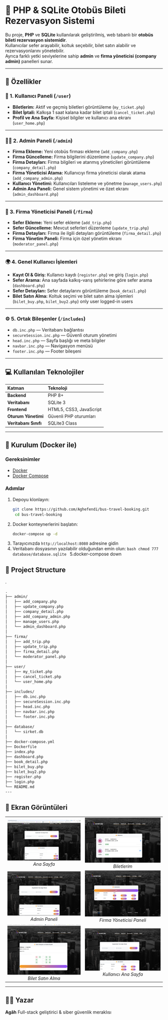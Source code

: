 # 🚌 PHP & SQLite Otobüs Bileti Rezervasyon Sistemi

Bu proje, **PHP** ve **SQLite** kullanılarak geliştirilmiş, web tabanlı bir **otobüs bileti rezervasyon sistemidir**.  
Kullanıcılar sefer arayabilir, koltuk seçebilir, bilet satın alabilir ve rezervasyonlarını yönetebilir.  
Ayrıca farklı yetki seviyelerine sahip **admin** ve **firma yöneticisi (company admin)** panelleri sunar.

---

## 🚀 Özellikler

### 🎫 1. Kullanıcı Paneli (`/user`)

- **Biletlerim:** Aktif ve geçmiş biletleri görüntüleme (`my_ticket.php`)
- **Bilet İptali:** Kalkışa 1 saat kalana kadar bilet iptali (`cancel_ticket.php`)
- **Profil ve Ana Sayfa:** Kişisel bilgiler ve kullanıcı ana ekranı (`user_home.php`)

---

### 🧑‍💼 2. Admin Paneli (`/admin`)

- **Firma Ekleme:** Yeni otobüs firması ekleme (`add_company.php`)
- **Firma Güncelleme:** Firma bilgilerini düzenleme (`update_company.php`)
- **Firma Detayları:** Firma bilgileri ve atanmış yöneticileri görüntüleme (`company_detail.php`)
- **Firma Yöneticisi Atama:** Kullanıcıyı firma yöneticisi olarak atama (`add_company_admin.php`)
- **Kullanıcı Yönetimi:** Kullanıcıları listeleme ve yönetme (`manage_users.php`)
- **Admin Ana Paneli:** Genel sistem yönetimi ve özet ekranı (`admin_dashboard.php`)

---

### 🏢 3. Firma Yöneticisi Paneli (`/firma`)

- **Sefer Ekleme:** Yeni sefer ekleme (`add_trip.php`)
- **Sefer Güncelleme:** Mevcut seferleri düzenleme (`update_trip.php`)
- **Firma Detayları:** Firma ile ilgili detayları görüntüleme (`firma_detail.php`)
- **Firma Yönetim Paneli:** Firma için özel yönetim ekranı (`moderator_panel.php`)

---

### 🌍 4. Genel Kullanıcı İşlemleri

- **Kayıt Ol & Giriş:** Kullanıcı kaydı (`register.php`) ve giriş (`login.php`)
- **Sefer Arama:** Ana sayfada kalkış-varış şehirlerine göre sefer arama (`dashboard.php`)
- **Sefer Detayları:** Sefer detaylarını görüntüleme (`book_detail.php`)
- **Bilet Satın Alma:** Koltuk seçimi ve bilet satın alma işlemleri (`bilet_buy.php`, `bilet_buy2.php`) only user logged-in users

---

### ⚙️ 5. Ortak Bileşenler (`/includes`)

- `db.inc.php` — Veritabanı bağlantısı
- `secureSession.inc.php` — Güvenli oturum yönetimi
- `head.inc.php` — Sayfa başlığı ve meta bilgiler
- `navbar.inc.php` — Navigasyon menüsü
- `footer.inc.php` — Footer bileşeni

---

## 💻 Kullanılan Teknolojiler

| Katman                | Teknoloji               |
| :-------------------- | :---------------------- |
| **Backend**           | PHP 8+                  |
| **Veritabanı**        | SQLite 3                |
| **Frontend**          | HTML5, CSS3, JavaScript |
| **Oturum Yönetimi**   | Güvenli PHP oturumları  |
| **Veritabanı Sınıfı** | SQLite3 Class           |

---

## 🐳 Kurulum (Docker ile)

### Gereksinimler

- [Docker](https://www.docker.com/)
- [Docker Compose](https://docs.docker.com/compose/)

### Adımlar

1. Depoyu klonlayın:
   ```bash
   git clone https://github.com/Aghefendi/bus-travel-booking.git
    cd bus-travel-booking
   ```
2. Docker konteynerlerini başlatın:
   ```bash
   docker-compose up -d
   ```
3. Tarayıcınızda `http://localhost:8080` adresine gidin
4. Veritabanı dosyasının yazılabilir olduğundan emin olun:
   `bash
chmod 777 database/database.sqlite
`
   5.docker-compose down

## 📂 Project Structure

.

```text
.
├── admin/
│   ├── add_company.php
│   ├── update_company.php
│   ├── company_detail.php
│   ├── add_company_admin.php
│   ├── manage_users.php
│   └── admin_dashboard.php
│
├── firma/
│   ├── add_trip.php
│   ├── update_trip.php
│   ├── firma_detail.php
│   └── moderator_panel.php
│
├── user/
│   ├── my_ticket.php
│   ├── cancel_ticket.php
│   └── user_home.php
│
├── includes/
│   ├── db.inc.php
│   ├── secureSession.inc.php
│   ├── head.inc.php
│   ├── navbar.inc.php
│   └── footer.inc.php
│
├── database/
│   └── sirket.db
│
├── docker-compose.yml
├── Dockerfile
├── index.php
├── dashboard.php
├── book_detail.php
├── bilet_buy.php
├── bilet_buy2.php
├── register.php
├── login.php
└── README.md
---

```

## 📸 Ekran Görüntüleri

<table align="center">
  <tr>
    <td align="center"><img src="screenshots/dashboard.png" width="350"/><br/><em>Ana Sayfa</em></td>
    <td align="center"><img src="screenshots/myticket.png" width="350"/><br/><em>Biletlerim</em></td>
  </tr>
  <tr>
    <td align="center"><img src="screenshots/adminpanel.png" width="350"/><br/><em>Admin Paneli</em></td>
    <td align="center"><img src="screenshots/company_panel.png" width="350"/><br/><em>Firma Yöneticisi Paneli</em></td>
  </tr>
  <tr>
    <td align="center"><img src="screenshots/bileybut.png" width="350"/><br/><em>Bilet Satın Alma</em></td>
    <td align="center"><img src="screenshots/userdashboard.png" width="350"/><br/><em>Kullanıcı Ana Sayfa</em></td>
  </tr>
</table>

---

## 👨‍💻 Yazar

**Agâh**
Full-stack geliştirici & siber güvenlik meraklısı

```



```
